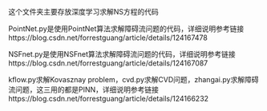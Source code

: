 这个文件夹主要存放深度学习求解NS方程的代码

PointNet.py是使用PointNet算法求解障碍流问题的代码，详细说明参考链接https://blog.csdn.net/forrestguang/article/details/124167478

NSFnet.py是使用NSFnet算法求解障碍流问题的代码，详细说明参考链接https://blog.csdn.net/forrestguang/article/details/124167087

kflow.py求解Kovasznay problem，cvd.py求解CVD问题，zhangai.py求解障碍流问题，这三用的都是PINN，详细说明参考链接https://blog.csdn.net/forrestguang/article/details/124166232